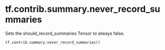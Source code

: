 <div itemscope itemtype="http://developers.google.com/ReferenceObject">
<meta itemprop="name" content="tf.contrib.summary.never_record_summaries" />
<meta itemprop="path" content="Stable" />
</div>

# tf.contrib.summary.never_record_summaries

Sets the should_record_summaries Tensor to always false.

``` python
tf.contrib.summary.never_record_summaries()
```

<!-- Placeholder for "Used in" -->
